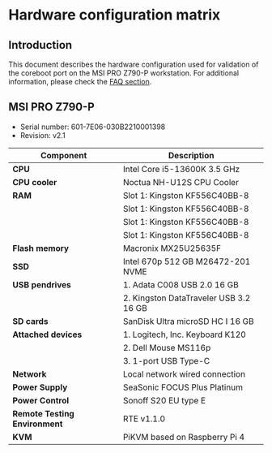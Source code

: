 # Hardware configuration matrix

## Introduction

This document describes the hardware configuration used for validation of the
coreboot port on the MSI PRO Z790-P workstation. For additional information,
please check the [FAQ section](../../unified/msi/faq.md).

## MSI PRO Z790-P

* Serial number: 601-7E06-030B2210001398
* Revision: v2.1

| Component                      | Description                                 |
|--------------------------------|---------------------------------------------|
| **CPU**                        | Intel Core i5-13600K 3.5 GHz                |
| **CPU cooler**                 | Noctua NH-U12S CPU Cooler                   |
| **RAM**                        | Slot 1: Kingston KF556C40BB-8               |
|                                | Slot 1: Kingston KF556C40BB-8               |
|                                | Slot 1: Kingston KF556C40BB-8               |
|                                | Slot 1: Kingston KF556C40BB-8               |
| **Flash memory**               | Macronix MX25U25635F                        |
| **SSD**                        | Intel 670p 512 GB M26472-201 NVME           |
| **USB pendrives**              | 1. Adata C008 USB 2.0 16 GB                 |
|                                | 2. Kingston DataTraveler USB 3.2 16 GB      |
| **SD cards**                   | SanDisk Ultra microSD HC I 16 GB            |
| **Attached devices**           | 1. Logitech, Inc. Keyboard K120             |
|                                | 2. Dell Mouse MS116p                        |
|                                | 3. 1-port USB Type-C                        |
| **Network**                    | Local network wired connection              |
| **Power Supply**               | SeaSonic FOCUS Plus Platinum                |
| **Power Control**              | Sonoff S20 EU type E                        |
| **Remote Testing Environment** | RTE v1.1.0                                  |
| **KVM**                        | PiKVM based on Raspberry Pi 4               |
